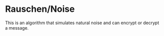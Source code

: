 # Rauschen/Noise

This is an algorithm that simulates natural noise and can encrypt or decrypt a message.

